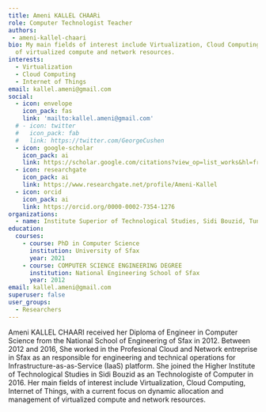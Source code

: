```yaml
---
title: Ameni KALLEL CHAARi
role: Computer Technologist Teacher
authors:
 - ameni-kallel-chaari
bio: My main fields of interest include Virtualization, Cloud Computing, Internet of Things, with a current focus on dynamic allocation and management
  of virtualized compute and network resources.
interests:
  - Virtualization
  - Cloud Computing
  - Internet of Things
email: kallel.ameni@gmail.com
social:
  - icon: envelope
    icon_pack: fas
    link: 'mailto:kallel.ameni@gmail.com'
  # - icon: twitter
  #   icon_pack: fab
  #   link: https://twitter.com/GeorgeCushen
  - icon: google-scholar
    icon_pack: ai
    link: https://scholar.google.com/citations?view_op=list_works&hl=fr&user=IfCc8f8AAAAJ 
  - icon: researchgate
    icon_pack: ai
    link: https://www.researchgate.net/profile/Ameni-Kallel
  - icon: orcid
    icon_pack: ai
    link: https://orcid.org/0000-0002-7354-1276
organizations:
  - name: Institute Superior of Technological Studies, Sidi Bouzid, Tunisia
education:
  courses:
    - course: PhD in Computer Science
      institution: University of Sfax
      year: 2021
    - course: COMPUTER SCIENCE ENGINEERING DEGREE
      institution: National Engineering School of Sfax
      year: 2012
email: kallel.ameni@gmail.com
superuser: false
user_groups:
  - Researchers
---
```

Ameni KALLEL CHAARI received her Diploma of Engineer in Computer Science
  from the National School of Engineering of Sfax in 2012. Between 2012 and
  2016, She worked in the Profesional Cloud and Network entreprise in Sfax as an responsible for engineering and technical operations for Infrastructure-as-as-Service (IaaS) platform. She joined the Higher Institute of Technological Studies in Sidi Bouzid as an Technologiste of Computer in
  2016. Her main fields of interest include Virtualization, Cloud Computing,
  Internet of Things, with a current focus on dynamic allocation and management
  of virtualized compute and network resources.